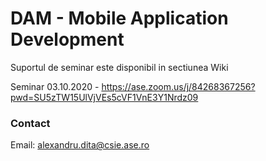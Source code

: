 # DAM - Mobile Application Development 

Suportul de seminar este disponibil in sectiunea Wiki

Seminar 03.10.2020 - https://ase.zoom.us/j/84268367256?pwd=SU5zTW15UlVjVEs5cVF1VnE3Y1Nrdz09

### Contact 
Email: alexandru.dita@csie.ase.ro
